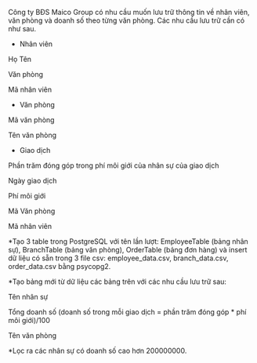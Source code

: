 Công ty BĐS Maico Group có nhu cầu muốn lưu trữ thông tin về nhân viên, văn phòng và doanh số theo từng văn phòng. Các nhu cầu lưu trữ cần có như sau.

* Nhân viên

Họ Tên

Văn phòng

Mã nhân viên

* Văn phòng

Mã văn phòng

Tên văn phòng

* Giao dịch

Phần trăm đóng góp trong phí môi giới của nhân sự của giao dịch

Ngày giao dịch

Phí môi giới

Mã Văn phòng

Mã nhân viên

*Tạo 3 table trong PostgreSQL với tên lần lượt: EmployeeTable (bảng nhân sự), BranchTable (bảng văn phòng), OrderTable (bảng đơn hàng) và insert dữ liệu có sẵn trong 3 file csv: employee_data.csv, branch_data.csv, order_data.csv bằng psycopg2. 

*Tạo bảng mới từ dữ liệu các bảng trên với các nhu cầu lưu trữ sau:

Tên nhân sự

Tổng doanh số (doanh số trong mỗi giao dịch = phần trăm đóng góp * phí môi giới)/100

Tên văn phòng

*Lọc ra các nhân sự có doanh số cao hơn 200000000.
